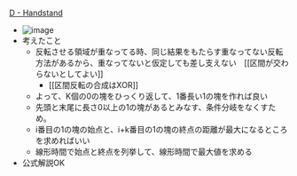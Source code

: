
[D - Handstand](https://atcoder.jp/contests/abc124/tasks/abc124_d)
- ![image](https://gyazo.com/5a49fbb79162d86370011f5556a57803/thumb/1000)
- 考えたこと
    - 反転させる領域が重なってる時、同じ結果をもたらす重なってない反転方法があるから、重なってないと仮定しても差し支えない　[[区間が交わらないとしてよい]]
        - [[区間反転の合成はXOR]]
    - よって、K個の0の塊をひっくり返して、1番長い1の塊を作れば良い
    - 先頭と末尾に長さ0以上の1の塊があるとみなす、条件分岐をなくすため。
    - i番目の1の塊の始点と、i+k番目の1の塊の終点の距離が最大になるところを求めればいい
    - 線形時間で始点と終点を列挙して、線形時間で最大値を求める
- 公式解説OK
